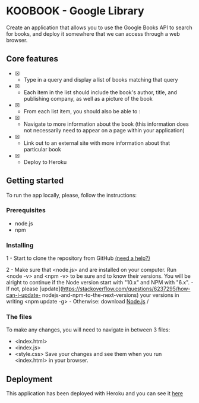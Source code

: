 # KOOBOOK - Google Library

Create an application that allows you to use the Google Books API to search for books, and deploy it somewhere that we can access through a web browser.

## Core features

- [x] - Type in a query and display a list of books matching that query

- [x] - Each item in the list should include the book's author, title, and publishing company, as well as a picture of the book

- [x] - From each list item, you should also be able to :
- [x] - Navigate to more information about the book (this information does not necessarily need to appear on a page within your application)
- [x] - Link out to an external site with more information about that particular book

- [x] - Deploy to Heroku

## Getting started
To run the app locally, please, follow the instructions:

### Prerequisites
- node.js
- npm

### Installing
1 - Start to clone the repository from GitHub [(need a help?)](https://www.youtube.com/watch?v=O72FWNeO-xY)

2 - Make sure that <node.js> and <npm> are installed on your computer. Run <node -v> and <npm -v> to be sure and to know their versions. You will be alright to continue if the Node version start with "10.x" and NPM with "6.x".
    - If not, please [update](https://stackoverflow.com/questions/6237295/how-can-i-update-  nodejs-and-npm-to-the-next-versions) your versions in writing <npm update -g>
    - Otherwise: download [Node.js](https://www.npmjs.com/get-npm) / <npm install>

### The files
To make any changes, you will need to navigate in between 3 files:
  - <index.html>
  - <index.js>
  - <style.css>
Save your changes and see them when you run <index.html> in your browser.

## Deployment
This application has been deployed with Heroku and you can see it [here](https://koobook.herokuapp.com)
